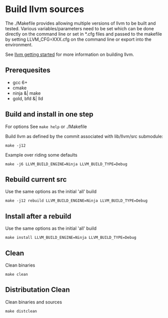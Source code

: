 # Build llvm sources

The ./Makefile provides allowing multiple versions of llvm to be built and
tested. Various variables/parameters need to be set which can be done directly
on the command line or set in \*.cfg files and passed to the makefile by
setting LLVM_CFG=XXX.cfg on the command line or export into the environment.

See [llvm getting started](http://llvm.org/docs/GettingStarted.html) for more
information on building llvm.

## Prerequesites
  * gcc 6+
  * cmake
  * ninja &| make
  * gold, bfd &| lld

## Build and install in one step
For options See `make help` or ./Makefile

Build llvm as defined by the commit associated with lib/llvm/src submodule:
```
make -j12
```
Example over riding some defaults
```
make -j6 LLVM_BUILD_ENGINE=Ninja LLVM_BUILD_TYPE=Debug
```

## Rebuild current src
Use the same options as the initial 'all' build
```
make -j12 rebuild LLVM_BUILD_ENGINE=Ninja LLVM_BUILD_TYPE=Debug
```
## Install after a rebuild
Use the same options as the initial 'all' build
```
make install LLVM_BUILD_ENGINE=Ninja LLVM_BUILD_TYPE=Debug
```
## Clean
Clean binaries
```
make clean
```
## Distributation Clean
Clean binaries and sources
```
make distclean
```
